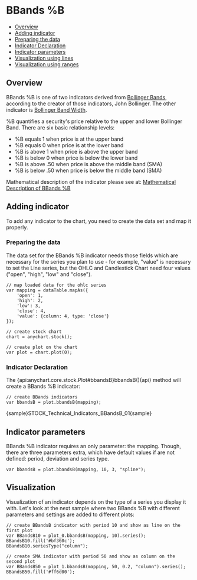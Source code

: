 # BBands %B

* [Overview](#overview)
* [Adding indicator](#adding_indicator)
 * [Preparing the data](#preparing_the_data)
 * [Indicator Declaration](#indicator_declaration)
* [Indicator parameters](#indicator_parameters)
* [Visualization using lines](#visualization_using_lines)
* [Visualization using ranges](#visualization_using_ranges)


## Overview

BBands %B is one of two indicators derived from [Bollinger Bands](Bollinger_Bands), according to the creator of those indicators, John Bollinger. The other indicator is [Bollinger Band Width](Bollinger_Band_Width).

%B quantifies a security's price relative to the upper and lower Bollinger Band. There are six basic relationship levels:

- %B equals 1 when price is at the upper band
- %B equals 0 when price is at the lower band
- %B is above 1 when price is above the upper band
- %B is below 0 when price is below the lower band
- %B is above .50 when price is above the middle band (SMA)
- %B is below .50 when price is below the middle band (SMA)

Mathematical description of the indicator please see at: [Mathematical Description of BBands %B](Mathematical_Description)


## Adding indicator

To add any indicator to the chart, you need to create the data set and map it properly.

### Preparing the data 

The data set for the BBands %B indicator needs those fields which are necessary for the series you plan to use - for example, "value" is necessary to set the Line series, but the OHLC and Candlestick Chart need four values ("open", "high", "low" and "close"). 

```
// map loaded data for the ohlc series
var mapping = dataTable.mapAs({
    'open': 1,
    'high': 2,
    'low': 3,
    'close': 4,
    'value': {column: 4, type: 'close'}
});

// create stock chart
chart = anychart.stock();

// create plot on the chart
var plot = chart.plot(0);
```

### Indicator Declaration

The {api:anychart.core.stock.Plot#bbandsB}bbandsB(){api} method will create a BBands %B indicator:

```
// create BBands indicators
var bbandsB = plot.bbandsB(mapping);
```

{sample}STOCK\_Technical\_Indicators\_BBandsB\_01{sample}


## Indicator parameters

BBands %B indicator requires an only parameter: the mapping. Though, there are three parameters extra, which have default values if are not defined: period, deviation and series type.

```
var bbandsB = plot.bbandsB(mapping, 10, 3, "spline");
```

## Visualization

Visualization of an indicator depends on the type of a series you display it with. Let's look at the next sample where two BBands %B with different parameters and settings are added to different plots:

```
// create BBandsB indicator with period 10 and show as line on the first plot
var BBandsB10 = plot_0.bbandsB(mapping, 10).series();
BBandsB10.fill('#bf360c');
BBandsB10.seriesType("column");

// create SMA indicator with period 50 and show as column on the second plot
var BBandsB50 = plot_1.bbandsB(mapping, 50, 0.2, "column").series();
BBandsB50.fill('#ff6d00');
```